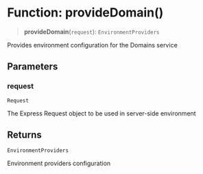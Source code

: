 # Function: provideDomain()

> **provideDomain**(`request`): `EnvironmentProviders`

Provides environment configuration for the Domains service

## Parameters

### request

`Request`

The Express Request object to be used in server-side environment

## Returns

`EnvironmentProviders`

Environment providers configuration
